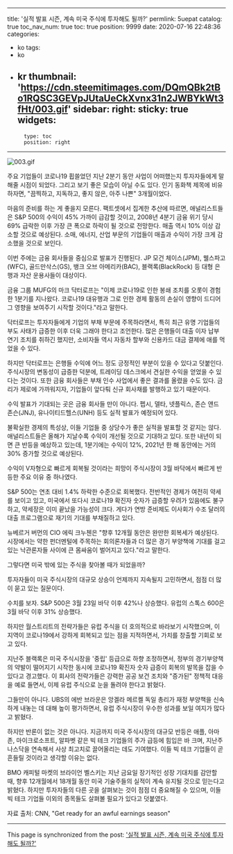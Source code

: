
---
title: '실적 발표 시즌, 계속 미국 주식에 투자해도 될까?'
permlink: 5uepat
catalog: true
toc_nav_num: true
toc: true
position: 9999
date: 2020-07-16 22:48:36
categories:
- ko
tags:
- ko
- kr
thumbnail: 'https://cdn.steemitimages.com/DQmQBk2tBo1RQSC3GEVpJUtaUeCkXvnx31n2JWBYkWt3fHt/003.gif'
sidebar:
    right:
        sticky: true
widgets:
    -
        type: toc
        position: right
---


![003.gif](https://cdn.steemitimages.com/DQmQBk2tBo1RQSC3GEVpJUtaUeCkXvnx31n2JWBYkWt3fHt/003.gif)

주요 기업들이 코로나19 휩쓸었던 지난 2분기 동안 사업이 어떠했는지 투자자들에게 말해줄 시점이 되었다. 그리고 보기 좋은 모습이 아닐 수도 있다. 인기 동화책 제목에 비유하자면, "끔찍하고, 지독하고, 좋지 않은, 아주 나쁜" 3개월이었다.

 

마음의 준비를 하는 게 좋을지 모른다. 팩트셋에서 집계한 추산에 따르면, 애널리스트들은 S&P 500의 수익이 45% 가까이 급감할 것이고, 2008년 4분기 금융 위기 당시 69% 급락한 이후 가장 큰 폭으로 하락이 될 것으로 전망한다. 매출 역시 10% 이상 감소할 것으로 예상된다. 소매, 에너지, 산업 부문의 기업들이 매출과 수익이 가장 크게 감소했을 것으로 보인다.

 

이번 주에는 금융 회사들을 중심으로 발표가 진행된다. JP 모건 체이스(JPM), 웰스파고(WFC), 골드만삭스(GS), 뱅크 오브 아메리카(BAC), 블랙록(BlackRock) 등 대형 은행과 자산 운용사들이 대상이다.

 

금융 그룹 MUFG의 마크 닥터로프는 "이제 코로나19로 인한 봉쇄 조치를 오롯이 경험한 1분기를 지나왔다. 코로나19 대유행과 그로 인한 경제 활동의 손실이 영향이 드디어 그 영향을 보여주기 시작할 것이다."라고 말한다.

 

닥터로프는 투자자들에게 기업의 부채 부문에 주목하라면서, 특히 최근 유명 기업들의 부도 사태가 급증한 이후 더욱 그래야 한다고 조언한다. 많은 은행들이 대출 이자 납부 연기 조치를 취하긴 했지만, 소비자들 역시 자동차 할부와 신용카드 대금 결제에 애를 먹었을 수 있다.

 

하지만 닥터로프는 은행들 수익에 어느 정도 긍정적인 부분이 있을 수 있다고 덧붙인다. 주식시장의 변동성이 급증한 덕분에, 트레이딩 데스크에서 견실한 수익을 얻었을 수 있다는 것이다. 또한 금융 회사들은 부채 인수 사업에서 좋은 결과를 올렸을 수도 있다. 금리가 제로에 가까워지자, 기업들이 앞다퉈 신규 회사채를 발행하고 있기 때문이다.

 

수익 발표가 기대되는 곳은 금융 회사들 만이 아니다. 펩시, 델타, 넷플릭스, 존슨 앤드 존슨(JNJ), 유나이티드헬스(UNH) 등도 실적 발표가 예정되어 있다.

 

불확실한 경제의 특성상, 이들 기업들 중 상당수가 좋은 실적을 발표할 것 같지는 않다. 애널리스트들은 올해가 지날수록 수익이 개선될 것으로 기대하고 있다. 또한 내년이 되면 큰 반등을 예상하고 있는데, 1분기에는 수익이 12%, 2021년 한 해 동안에는 거의 30% 증가할 것으로 예상된다.

 

수익이 V자형으로 빠르게 회복될 것이라는 희망이 주식시장이 3월 바닥에서 빠르게 반등한 주요 이유 중 하나였다.

 

S&P 500는 연초 대비 1.4% 하락한 수준으로 회복했다. 전반적인 경제가 여전히 약세를 보이고 있고, 미국에서 또다시 코로나19 확진자 숫자가 급증할 우려가 있음에도 불구하고, 약세장은 이미 끝났을 가능성이 크다. 게다가 연방 준비제도 이사회가 수조 달러의 대출 프로그램으로 재기의 기대를 부채질하고 있다.

 

뉴베르거 버먼의 CIO 에릭 크누첸은 "향후 12개월 동안은 완만한 회복세가 예상된다. 시장에서는 약한 펀더멘털에 주목하는 회의론자들과 더 많은 경기 부양책에 기대를 걸고 있는 낙관론자들 사이에 큰 몸싸움이 벌어지고 있다."라고 말한다.

 

그렇다면 미국 밖에 있는 주식을 찾아볼 때가 되었을까?

 

투자자들이 미국 주식시장의 대규모 상승이 언제까지 지속될지 고민하면서, 점점 더 많이 묻고 있는 질문이다.

 

수치를 보자. S&P 500은 3월 23일 바닥 이후 42%나 상승했다. 유럽의 스톡스 600은 3월 바닥 이후 31% 상승했다.

 

하지만 월스트리트의 전략가들은 유럽 주식을 더 호의적으로 바라보기 시작했으며, 이 지역이 코로나19에서 강하게 회복되고 있는 점을 지적하면서, 가치를 창출할 기회로 보고 있다.

 

지난주 블랙록은 미국 주식시장을 '중립' 등급으로 하향 조정하면서, 정부의 경기부양책의 약발이 떨어지기 시작한 동시에 코로나19 확진자 숫자 급증이 회복의 발목을 잡을 수 있다고 경고했다. 이 회사의 전략가들은 강력한 공공 보건 조치와 "증가된" 정책적 대응을 예로 들면서, 이제 유럽 주식으로 눈을 돌려야 한다고 밝혔다.

 

그들만이 아니다. UBS의 에반 브라운은 앙겔라 메르켈 독일 총리가 재정 부양책을 신속하게 내놓는 데 대해 높이 평가하면서, 유럽 주식시장이 우수한 성과를 보일 여지가 많다고 밝혔다.

 

하지만 반론이 없는 것은 아니다. 지금까지 미국 주식시장의 대규모 반등은 애플, 아마존, 마이크로소프트, 알파벳 같은 빅 테크 기업들의 주가 급등에 힘입은 바 크며, 지난주 나스닥을 연속해서 사상 최고치로 끌어올리는 데도 기여했다. 이들 빅 테크 기업들이 곧 흔들릴 것이라고 생각할 이유는 없다.

 

BMO 캐피털 마켓의 브라이언 벨스키는 지난 금요일 장기적인 성장 기대치를 감안할 때, 향후 12개월에서 18개월 동안 미국 기술주들의 실적이 계속 유지될 것으로 믿는다고 밝혔다. 하지만 투자자들의 다른 곳을 살펴보는 것이 점점 더 중요해질 수 있으며, 이들 빅 테크 기업들 이외의 종목들도 살펴볼 필요가 있다고 덧붙였다.

 

자료 출처: CNN, "Get ready for an awful earnings season"

- - -

This page is synchronized from the post: ['실적 발표 시즌, 계속 미국 주식에 투자해도 될까?'](https://steemit.com/@pius.pius/5uepat)
